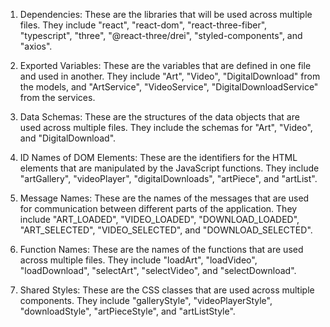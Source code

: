 1. Dependencies: These are the libraries that will be used across multiple files. They include "react", "react-dom", "react-three-fiber", "typescript", "three", "@react-three/drei", "styled-components", and "axios".

2. Exported Variables: These are the variables that are defined in one file and used in another. They include "Art", "Video", "DigitalDownload" from the models, and "ArtService", "VideoService", "DigitalDownloadService" from the services.

3. Data Schemas: These are the structures of the data objects that are used across multiple files. They include the schemas for "Art", "Video", and "DigitalDownload".

4. ID Names of DOM Elements: These are the identifiers for the HTML elements that are manipulated by the JavaScript functions. They include "artGallery", "videoPlayer", "digitalDownloads", "artPiece", and "artList".

5. Message Names: These are the names of the messages that are used for communication between different parts of the application. They include "ART_LOADED", "VIDEO_LOADED", "DOWNLOAD_LOADED", "ART_SELECTED", "VIDEO_SELECTED", and "DOWNLOAD_SELECTED".

6. Function Names: These are the names of the functions that are used across multiple files. They include "loadArt", "loadVideo", "loadDownload", "selectArt", "selectVideo", and "selectDownload".

7. Shared Styles: These are the CSS classes that are used across multiple components. They include "galleryStyle", "videoPlayerStyle", "downloadStyle", "artPieceStyle", and "artListStyle".